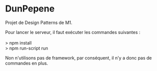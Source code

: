# DunPepene

Projet de Design Patterns de M1.

Pour lancer le serveur, il faut exécuter les commandes suivantes : 
<br><br>   > npm install
<br>  > npm run-script run

Non n'utilisons pas de framework, par conséquent, il n'y a donc pas de commandes en plus.
